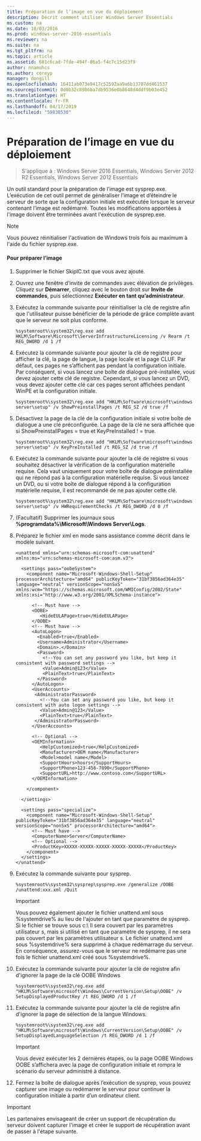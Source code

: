 ```yaml
---
title: Préparation de l’image en vue du déploiement
description: Décrit comment utiliser Windows Server Essentials
ms.custom: na
ms.date: 10/03/2016
ms.prod: windows-server-2016-essentials
ms.reviewer: na
ms.suite: na
ms.tgt_pltfrm: na
ms.topic: article
ms.assetid: 681c6cad-7fde-494f-86a5-f4c7c15d23f9
author: nnamuhcs
ms.author: coreyp
manager: dongill
ms.openlocfilehash: 16411ab073e9417c52592aa9a6b13707dd461537
ms.sourcegitcommit: 0d0b32c8986ba7db9536e0b8648d4ddf9b03e452
ms.translationtype: HT
ms.contentlocale: fr-FR
ms.lasthandoff: 04/17/2019
ms.locfileid: "59838530"
---
```

# <a name="preparing-the-image-for-deployment"></a>Préparation de l’image en vue du déploiement

>S'applique à : Windows Server 2016 Essentials, Windows Server 2012 R2 Essentials, Windows Server 2012 Essentials

Un outil standard pour la préparation de l’image est sysprep.exe. L’exécution de cet outil permet de généraliser l’image et d’éteindre le serveur de sorte que la configuration initiale est exécutée lorsque le serveur contenant l’image est redémarré. Toutes les modifications apportées à l'image doivent être terminées avant l'exécution de sysprep.exe.  
  
> [!NOTE]
>  Vous pouvez réinitialiser l'activation de Windows trois fois au maximum à l'aide du fichier sysprep.exe.  
  
#### <a name="to-prepare-the-image"></a>Pour préparer l’image  
  
1.  Supprimer le fichier SkipIC.txt que vous avez ajouté.  
  
2.  Ouvrez une fenêtre d’invite de commandes avec élévation de privilèges. Cliquez sur **Démarrer**, cliquez avec le bouton droit sur **Invite de commandes**, puis sélectionnez **Exécuter en tant qu’administrateur**.  
  
3.  Exécutez la commande suivante pour réinitialiser la clé de registre afin que l'utilisateur puisse bénéficier de la période de grâce complète avant que le serveur ne soit plus conforme.  
  
    ```  
    %systemroot%\system32\reg.exe add HKLM\Software\Microsoft\ServerInfrastructureLicensing /v Rearm /t REG_DWORD /d 1 /f  
    ```  
  
4.  Exécutez la commande suivante pour ajouter la clé de registre pour afficher la clé, la page de langue, la page locale et la page CLUF. Par défaut, ces pages ne s’affichent pas pendant la configuration initiale. Par conséquent, si vous lancez une boîte de dialogue pré-installée, vous devez ajouter cette clé de registre. Cependant, si vous lancez un DVD, vous devez ajouter cette clé car ces pages seront affichées pendant WinPE et la configuration initiale.  
  
    ```  
    %systemroot%\system32\reg.exe add "HKLM\Software\microsoft\windows server\setup" /v ShowPreinstallPages /t REG_SZ /d true /f  
    ```  
  
5.  Désactivez la page de la clé de la configuration initiale si votre boîte de dialogue a une clé préconfigurée. La page de la clé ne sera affichée que si ShowPreinstallPages = true et KeyPreInstalled ! = true.  
  
    ```  
    %systemroot%\system32\reg.exe add "HKLM\Software\microsoft\windows server\setup" /v KeyPreInstalled /t REG_SZ /d true /f  
    ```  
  
6.  Exécutez la commande suivante pour ajouter la clé de registre si vous souhaitez désactiver la vérification de la configuration matérielle requise. Cela vaut uniquement pour votre boîte de dialogue préinstallée qui ne répond pas à la configuration matérielle requise. Si vous lancez un DVD, ou si votre boîte de dialogue répond à la configuration matérielle requise, il est recommandé de ne pas ajouter cette clé.  
  
    ```  
    %systemroot%\system32\reg.exe add "HKLM\Software\microsoft\windows server\setup" /v HWRequirementChecks /t REG_DWORD /d 0 /f  
    ```  
  
7.  (Facultatif) Supprimer les journaux sous **%programdata%\Microsoft\Windows Server\Logs**.  
  
8.  Préparez le fichier xml en mode sans assistance comme décrit dans le modèle suivant.  
  
    ```  
    <unattend xmlns="urn:schemas-microsoft-com:unattend" xmlns:ms="urn:schemas-microsoft-com:asm.v3">  
  
      <settings pass="oobeSystem">  
        <component name="Microsoft-Windows-Shell-Setup" processorArchitecture="amd64" publicKeyToken="31bf3856ad364e35" language="neutral" versionScope="nonSxS" xmlns:wcm="https://schemas.microsoft.com/WMIConfig/2002/State" xmlns:xsi="http://www.w3.org/2001/XMLSchema-instance">  
  
          <!-- Must have -->  
          <OOBE>  
             <HideEULAPage>true</HideEULAPage>  
          </OOBE>  
          <!-- Must have -->  
          <AutoLogon>   
            <Enabled>true</Enabled>   
            <Username>Administrator</Username>   
            <Domain>.</Domain>   
            <Password>   
              <!--You can set any password you like, but keep it consistent with password settings -->       
              <Value>Admin@123</Value>   
              <PlainText>true</PlainText>   
            </Password>   
          </AutoLogon>   
          <UserAccounts>   
           <AdministratorPassword>   
             <!--You can set any password you like, but keep it consistent with auto logon settings -->       
             <Value>Admin@123</Value>   
             <PlainText>true</PlainText>   
           </AdministratorPassword>   
          </UserAccounts>  
  
          <!-- Optional -->  
          <OEMInformation>  
             <HelpCustomized>true</HelpCustomized>  
             <Manufacturer>OEM name</Manufacturer>  
             <Model>model name</Model>  
             <SupportHours>hours</SupportHours>  
             <SupportPhone>123-456-7890</SupportPhone>  
             <SupportURL>http://www.contoso.com</SupportURL>  
          </OEMInformation>  
  
        </component>  
  
      </settings>  
  
      <settings pass="specialize">  
        <component name="Microsoft-Windows-Shell-Setup" publicKeyToken="31bf3856ad364e35" language="neutral" versionScope="nonSxS" processorArchitecture="amd64">  
          <!-- Must have -->  
          <ComputerName>Server</ComputerName>          
          <!-- Optional -->  
          <ProductKey>XXXXX-XXXXX-XXXXX-XXXXX-XXXXX</ProductKey>  
        </component>  
      </settings>  
    </unattend>  
    ```  
  
9. Exécutez la commande suivante pour sysprep.  
  
    ```  
    %systemroot%\system32\sysprep\sysprep.exe /generalize /OOBE /unattend:xxx.xml /Quit  
    ```  
  
    > [!IMPORTANT]
    >  Vous pouvez également ajouter le fichier unattend.xml sous %systemdrive% au lieu de l'ajouter en tant que paramètre de sysprep. Si le fichier se trouve sous c:\ Il sera couvert par les paramètres utilisateur s, mais si utilisé en tant que paramètre de sysprep, il ne sera pas couvert par les paramètres utilisateur s. Le fichier unattend.xml sous %systemdrive% sera supprimé à chaque redémarrage du serveur. En conséquence, assurez-vous que le serveur ne redémarre pas une fois le fichier unattend.xml créé sous %systemdrive%.  
  
10. Exécutez la commande suivante pour ajouter la clé de registre afin d'ignorer la page de la clé OOBE Windows  
  
    ```  
    %systemroot%\system32\reg.exe add "HKLM\Software\microsoft\Windows\CurrentVersion\Setup\OOBE" /v SetupDisplayedProductKey /t REG_DWORD /d 1 /f  
    ```  
  
11. Exécutez la commande suivante pour ajouter la clé de registre afin d'ignorer la page de sélection de la langue Windows.  
  
    ```  
    %systemroot%\system32\reg.exe add "HKLM\Software\microsoft\Windows\CurrentVersion\Setup\OOBE" /v SetupDisplayedLanguageSelection /t REG_DWORD /d 1 /f  
    ```  
  
    > [!IMPORTANT]
    >  Vous devez exécuter les 2 dernières étapes, ou la page OOBE Windows OOBE s’affichera avec la page de configuration initiale et rompra le scénario du serveur administré à distance.  
  
12. Fermez la boîte de dialogue après l’exécution de sysprep, vous pouvez capturer une image ou redémarrer le serveur pour continuer la configuration initiale à partir d’un ordinateur client.  
  
> [!IMPORTANT]
>  Les partenaires envisageant de créer un support de récupération du serveur doivent capturer l'image et créer le support de récupération avant de passer à l'étape suivante.